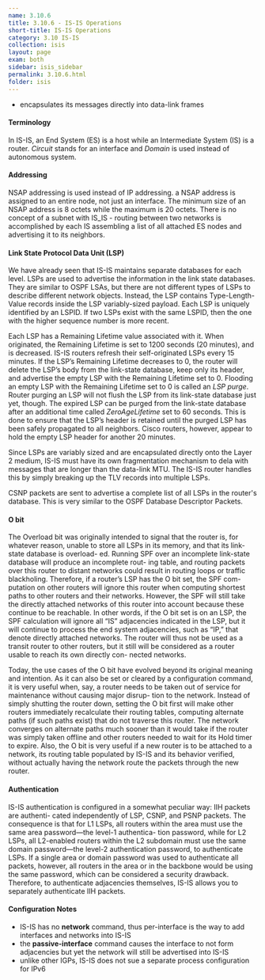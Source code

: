 ```yaml
---
name: 3.10.6
title: 3.10.6 - IS-IS Operations
short-title: IS-IS Operations
category: 3.10 IS-IS
collection: isis
layout: page
exam: both
sidebar: isis_sidebar
permalink: 3.10.6.html
folder: isis
---
```

- encapsulates its messages directly into data-link frames

#### Terminology
In IS-IS, an End System (ES) is a host while an Intermediate System (IS) is a router. *Circuit* stands for an interface and *Domain* is used instead of autonomous system.

#### Addressing

NSAP addressing is used instead of IP addressing. a NSAP address is assigned to an entire node, not just an interface. The minimum size of an NSAP address is 8 octets while the maximum is 20 octets. There is no concept of a subnet with IS_IS - routing between two networks is accomplished by each IS assembling a list of all attached ES nodes and advertising it to its neighbors.

#### Link State Protocol Data Unit (LSP)
We have already seen that IS-IS maintains separate databases for each level. LSPs are used to advertise the information in the link state databases. They are similar to OSPF LSAs, but there are not different types of LSPs to describe different network objects. Instead, the LSP contains Type-Length-Value records inside the LSP variably-sized payload. Each LSP is uniquely identified by an LSPID. If two LSPs exist with the same LSPID, then the one with the higher sequence number is more recent.

Each LSP has a Remaining Lifetime value associated with it. When originated, the Remaining Lifetime is set to 1200 seconds (20 minutes), and is decreased. IS-IS routers refresh their self-originated LSPs every 15 minutes. If the LSP’s Remaining Lifetime decreases to 0, the router will delete the LSP’s body from the link-state database, keep only its header, and advertise the empty LSP with the Remaining Lifetime set to 0. Flooding an empty LSP with the Remaining Lifetime set to 0 is called an *LSP purge*. Router purging an LSP will not flush the LSP from its link-state database just yet, though. The expired LSP can be purged from the link-state database after an additional time called *ZeroAgeLifetime* set to 60 seconds. This is done to ensure that the LSP’s header is retained until the purged LSP has been safely propagated to all neighbors. Cisco routers, however, appear to hold the empty LSP header for another 20 minutes.

Since LSPs are variably sized and are encapsulated directly onto the Layer 2 medium, IS-IS must have its own fragmentation mechanism to dela with messages that are longer than the data-link MTU. The IS-IS router handles this by simply breaking up the TLV records into multiple LSPs.

CSNP packets are sent to advertise a complete list of all LSPs in the router's database. This is very similar to the OSPF Database Descriptor Packets.

#### O bit
The Overload bit was originally intended to signal that the router is, for whatever reason, unable to store all LSPs in its memory, and that its link-state database is overload- ed. Running SPF over an incomplete link-state database will produce an incomplete rout- ing table, and routing packets over this router to distant networks could result in routing loops or traffic blackholing. Therefore, if a router’s LSP has the O bit set, the SPF com- putation on other routers will ignore this router when computing shortest paths to other routers and their networks. However, the SPF will still take the directly attached networks of this router into account because these continue to be reachable. In other words, if the O bit set is on an LSP, the SPF calculation will ignore all “IS” adjacencies indicated in the LSP, but it will continue to process the end system adjacencies, such as “IP,” that denote directly attached networks. The router will thus not be used as a transit router to other routers, but it still will be considered as a router usable to reach its own directly con- nected networks.

Today, the use cases of the O bit have evolved beyond its original meaning and intention. As it can also be set or cleared by a configuration command, it is very useful when, say,
a router needs to be taken out of service for maintenance without causing major disrup- tion to the network. Instead of simply shutting the router down, setting the O bit first will make other routers immediately recalculate their routing tables, computing alternate paths (if such paths exist) that do not traverse this router. The network converges on alternate paths much sooner than it would take if the router was simply taken offline and other routers needed to wait for its Hold timer to expire. Also, the O bit is very useful if a new router is to be attached to a network, its routing table populated by IS-IS and its behavior verified, without actually having the network route the packets through the new router.

#### Authentication
IS-IS authentication is configured in a somewhat peculiar way: IIH packets are authenti- cated independently of LSP, CSNP, and PSNP packets. The consequence is that for L1 LSPs,
all routers within the area must use the same area password—the level-1 authentica- tion password, while for L2 LSPs, all L2-enabled routers within the L2 subdomain must use the same domain password—the level-2 authentication password, to authenticate LSPs. If a single area or domain password was used to authenticate all packets, however, all routers in the area or in the backbone would be using the same password, which can be considered a security drawback. Therefore, to authenticate adjacencies themselves, IS-IS allows you to separately authenticate IIH packets.

#### Configuration Notes
- IS-IS has no **network** command, thus per-interface is the way to add interfaces and networks into IS-IS
- the **passive-interface** command causes the interface to not form adjacencies but yet the network will still be advertised into IS-IS
- unlike other IGPs, IS-IS does not sue a separate process configuration for IPv6
